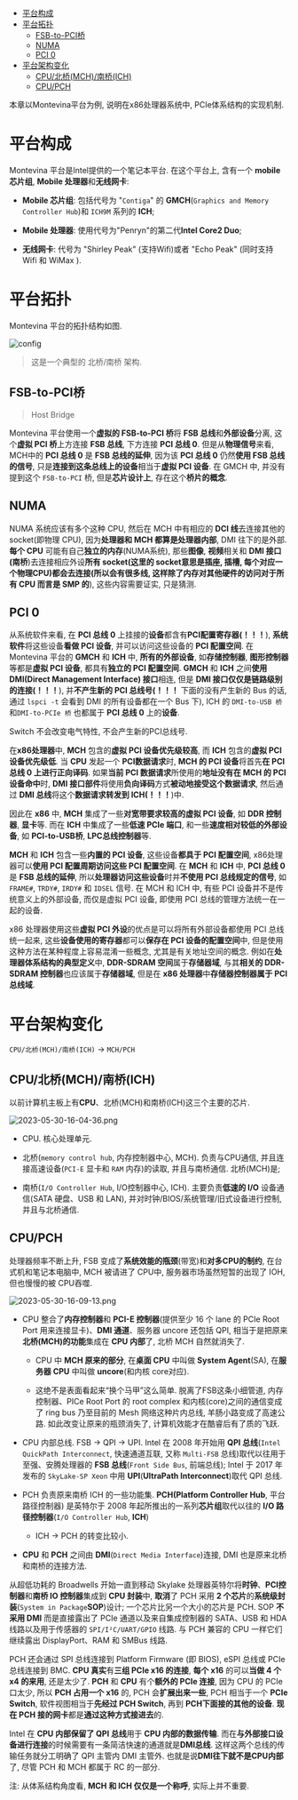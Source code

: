 <!-- @import "[TOC]" {cmd="toc" depthFrom=1 depthTo=6 orderedList=false} -->

<!-- code_chunk_output -->

- [平台构成](#平台构成)
- [平台拓扑](#平台拓扑)
  - [FSB-to-PCI桥](#fsb-to-pci桥)
  - [NUMA](#numa)
  - [PCI 0](#pci-0)
- [平台架构变化](#平台架构变化)
  - [CPU/北桥(MCH)/南桥(ICH)](#cpu北桥mch南桥ich)
  - [CPU/PCH](#cpupch)

<!-- /code_chunk_output -->

本章以Montevina平台为例, 说明在x86处理器系统中, PCIe体系结构的实现机制.

# 平台构成

Montevina 平台是Intel提供的一个笔记本平台. 在这个平台上, 含有一个 **mobile 芯片组**, **Mobile 处理器**和**无线网卡**:

- **Mobile 芯片组**: 包括代号为 "`Contiga`" 的 **GMCH**(`Graphics and Memory Controller Hub`)和 `ICH9M` 系列的 **ICH**;

- **Mobile 处理器**: 使用代号为"Penryn"的第二代**Intel Core2 Duo**;

- **无线网卡**: 代号为 "Shirley Peak" (支持Wifi)或者 "Echo Peak" (同时支持 Wifi 和 WiMax ).

# 平台拓扑

Montevina 平台的拓扑结构如图.

![config](./images/1.png)

> 这是一个典型的 北桥/南桥 架构.

## FSB-to-PCI桥

> Host Bridge

Montevina 平台使用一个**虚拟的 FSB-to-PCI 桥**将 **FSB 总线**和**外部设备**分离, 这个**虚拟 PCI 桥**上方连接 **FSB 总线**, 下方连接 **PCI 总线 0**. 但是从**物理信号**来看, MCH中的 **PCI 总线 0** 是 **FSB 总线的延伸**, 因为该 **PCI 总线 0** 仍然**使用 FSB 总线的信号**, 只是**连接到这条总线上的设备**相当于**虚拟 PCI 设备**. 在 GMCH 中, 并没有提到这个 `FSB-to-PCI` 桥, 但是**芯片设计上**, 存在这个**桥片的概念**.

## NUMA

NUMA 系统应该有多个这种 CPU, 然后在 MCH 中有相应的 **DCI 线**去连接其他的 socket(即物理 CPU), 因为**处理器和 MCH 都算是处理器内部**, DMI 往下的是外部. **每个 CPU** 可能有自己**独立的内存**(NUMA系统), 那些**图像**, **视频**相关和 **DMI 接口(南桥**)去连接相应外设**所有 socket(这里的 socket意思是插座, 插槽, 每个对应一个物理CPU)都会去连接(所以会有很多线, 这样除了内存对其他硬件的访问对于所有 CPU 而言是 SMP 的**), 这些内容需要证实, 只是猜测.

## PCI 0

从系统软件来看, 在 **PCI 总线 0** 上挂接的**设备**都含有**PCI配置寄存器(！！！**), **系统软件**将这些设备**看做 PCI 设备**, 并可以访问这些设备的 **PCI 配置空间**. 在 Montevina 平台的 **GMCH** 和 **ICH** 中, **所有的外部设备**, 如**存储控制器**, **图形控制器**等都是**虚拟 PCI 设备**, 都具有**独立的 PCI 配置空间**. **GMCH** 和 **ICH** 之间**使用 DMI(Direct Management Interface) 接口**相连, 但是 **DMI 接口仅仅是链路级别的连接(！！！**), 并**不产生新的 PCI 总线号(！！！** 下面的没有产生新的 Bus 的话, 通过 `lspci -t` 会看到 DMI 的所有设备都在一个 Bus 下), ICH 的 `DMI-to-USB 桥` 和`DMI-to-PCIe 桥` 也都属于 **PCI 总线 0** 上的**设备**.

Switch 不会改变电气特性, 不会产生新的PCI总线号.

在**x86处理器**中, **MCH** 包含的**虚拟 PCI 设备优先级较高**, 而 **ICH** 包含的**虚拟 PCI 设备优先级低**. 当 **CPU** 发起一个 **PCI数据请求**时, **MCH 的 PCI 设备**将首先**在 PCI 总线 0 上进行正向译码**. 如果**当前 PCI 数据请求**所使用的**地址没有在 MCH 的 PCI 设备命中**时, **DMI 接口部件**将使用**负向译码**方式**被动地接受这个数据请求**, 然后通过 **DMI 总线**将这个**数据请求转发到 ICH(！！！**)中.

因此在 **x86** 中, **MCH** 集成了一些**对宽带要求较高的虚拟 PCI 设备**, 如 **DDR 控制器**, **显卡**等. 而在 **ICH** 中集成了一些**低速 PCIe 端口**, 和一些**速度相对较低的外部设备**, 如 **PCI\-to\-USB桥**, **LPC总线控制器**等.

**MCH** 和 **ICH** 包含一些**内置的 PCI 设备**, 这些设备**都具于 PCI 配置空间**, x86处理器可以**使用 PCI 配置周期访问这些 PCI 配置空间**. 在 **MCH** 和 **ICH** 中, **PCI 总线 0** 是 **FSB 总线的延伸**, 所以**处理器访问这些设备**时并**不使用 PCI 总线规定的信号**, 如 `FRAME#`, `TRDY#`, `IRDY#` 和 `IDSEL` 信号. 在 MCH 和 ICH 中, 有些 PCI 设备并不是传统意义上的外部设备, 而仅是虚拟 PCI 设备, 即使用 PCI 总线的管理方法统一在一起的设备.

x86 处理器使用这些**虚拟 PCI 外设**的优点是可以将所有外部设备都使用 PCI 总线统一起来, 这些**设备使用的寄存器**都可以**保存在 PCI 设备的配置空间**中, 但是使用这种方法在某种程度上容易混淆一些概念, 尤其是有关地址空间的概念. 例如在**处理器体系结构的典型定义**中, **DDR\-SDRAM 空间**属于**存储器域**, 与其**相关的 DDR\-SDRAM 控制器**也应该属于**存储器域**, 但是在 **x86 处理器**中**存储器控制器属于 PCI 总线域**.

# 平台架构变化

`CPU/北桥(MCH)/南桥(ICH)` -> `MCH/PCH`

## CPU/北桥(MCH)/南桥(ICH)

以前计算机主板上有**CPU**、北桥(MCH)和南桥(ICH)这三个主要的芯片.

![2023-05-30-16-04-36.png](./images/2023-05-30-16-04-36.png)

* CPU. 核心处理单元.

* 北桥(`memory control hub`, 内存控制器中心, MCH). 负责与CPU通信, 并且连接高速设备(`PCI-E` 显卡和 `RAM` 内存)的读取, 并且与南桥通信. 北桥(MCH)是;

* 南桥(`I/O Controller Hub`, I/O控制器中心, ICH). 主要负责**低速的 I/O** 设备通信(SATA 硬盘、USB 和 LAN), 并对时钟/BIOS/系统管理/旧式设备进行控制, 并且与北桥通信.

## CPU/PCH

处理器频率不断上升, FSB 变成了**系统效能的瓶颈**(带宽)和**对多CPU的制约**, 在台式机和笔记本电脑中, MCH 被请进了 CPU中, 服务器市场虽然短暂的出现了 IOH, 但也慢慢的被 CPU吞噬.

![2023-05-30-16-09-13.png](./images/2023-05-30-16-09-13.png)

* CPU 整合了**内存控制器**和 **PCI-E 控制器**(提供至少 16 个 lane 的 PCIe Root Port 用来连接显卡)、**DMI 通道**、服务器 uncore 还包括 QPI, 相当于是把原来**北桥(MCH)的功能**集成在 **CPU 内部**了, 北桥 MCH 自然就消失了.

  * CPU 中 **MCH 原来的部分**, 在**桌面 CPU** 中叫做 **System Agent**(SA), 在**服务器 CPU** 中叫做 **uncore**(和内核 core对应).

  * 这绝不是表面看起来“换个马甲”这么简单. 脱离了FSB这条小细管道, 内存控制器、PICe Root Port 的 root complex 和内核(core)之间的通信变成了 ring bus 乃至目前的 Mesh 网络这种片内总线, 羊肠小路变成了高速公路. 如此改变让原来的瓶颈消失了, 计算机效能才在酷睿后有了质的飞跃.

* CPU 内部总线. FSB -> QPI -> UPI. Intel 在 2008 年开始用 **QPI 总线**(`Intel QuickPath Interconnect`, 快速通道互联, 又称 `Multi-FSB` 总线)取代以往用于至强、安腾处理器的 **FSB 总线**(`Front Side Bus`, 前端总线); Intel 于 2017 年发布的 `SkyLake-SP Xeon` 中用 **UPI**(**UltraPath Interconnect**)取代 QPI 总线.

* PCH 负责原来南桥 ICH 的一些功能集. **PCH(Platform Controller Hub**, 平台路径控制器) 是英特尔于 2008 年起所推出的一系列**芯片组**取代以往的 **I/O 路径控制器**(`I/O Controller Hub`, **ICH**)

  * ICH -> PCH 的转变比较小.

* **CPU** 和 **PCH** 之间由 **DMI**(`Direct Media Interface`)连接, DMI 也是原来北桥和南桥的连接方法.





从超低功耗的 Broadwells 开始一直到移动 Skylake 处理器英特尔将**时钟**、**PCI控制器**和**南桥 IO 控制器**集成到 **CPU 封装**中, **取消**了 PCH 采用 **2 个芯片**的**系统级封装**(`System in Package`**SOP**)设计; 一个芯片比另一个大小的芯片是 PCH. SOP **不采用 DMI** 而是直接露出了 PCIe 通道以及来自集成控制器的 SATA、USB 和 HDA 线路以及用于传感器的 `SPI/I²C/UART/GPIO` 线路. 与 PCH 兼容的 CPU 一样它们继续露出 DisplayPort、RAM 和 SMBus 线路.

PCH 还会通过 SPI 总线连接到 Platform Firmware (即 BIOS), eSPI 总线或 PCIe 总线连接到 BMC. **CPU <Xeon> 真实**有**三组 PCIe x16 的连接**, **每个 x16** 的可以**当做 4 个 x4 的来用**, 还是太少了. **PCH** 和 **CPU** 有个**额外的 PCIe 连接**, 因为 CPU 的 PCIe 口太少, 所以 **PCH 占用一个 x16** 的, PCH 会**扩展出来一些**, PCH 相当于一个 **PCIe Switch**, 软件视图相当于**先经过 PCH Switch**, 再到 **PCH下面接的其他的设备**. **现在 PCH 接的网卡**都是**通过这种方式接进去**的.

Intel 在 **CPU 内部保留了 QPI 总线**用于 **CPU 内部的数据传输**. 而在**与外部接口设备进行连接**的时候需要有一条简洁快速的通道就是**DMI总线**. 这样这两个总线的传输任务就分工明确了 QPI 主管内 DMI 主管外. 也就是说**DMI往下就不是CPU内部**了, 尽管 PCH 和 MCH 都属于 RC 的一部分.

注: 从体系结构角度看, **MCH 和 ICH 仅仅是一个称呼**, 实际上并不重要.
